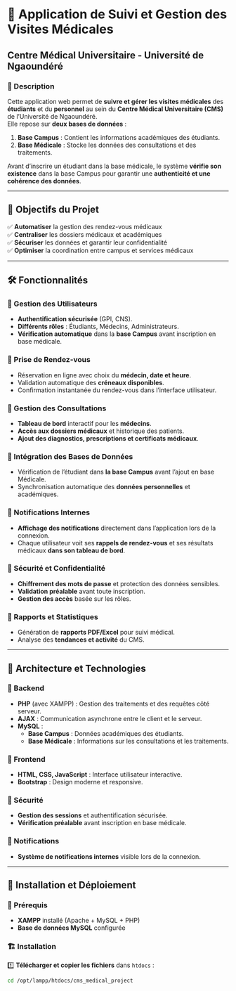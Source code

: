 # 🏥 Application de Suivi et Gestion des Visites Médicales  
## Centre Médical Universitaire - Université de Ngaoundéré  

### 📌 Description  
Cette application web permet de **suivre et gérer les visites médicales** des **étudiants** et du **personnel** au sein du **Centre Médical Universitaire (CMS)** de l’Université de Ngaoundéré.  
Elle repose sur **deux bases de données** :
1. **Base Campus** : Contient les informations académiques des étudiants.  
2. **Base Médicale** : Stocke les données des consultations et des traitements.  

Avant d’inscrire un étudiant dans la base médicale, le système **vérifie son existence** dans la base Campus pour garantir une **authenticité et une cohérence des données**.  

---

## 🎯 Objectifs du Projet  
✅ **Automatiser** la gestion des rendez-vous médicaux  
✅ **Centraliser** les dossiers médicaux et académiques  
✅ **Sécuriser** les données et garantir leur confidentialité  
✅ **Optimiser** la coordination entre campus et services médicaux  

---

## 🛠️ Fonctionnalités  

### 🔹 Gestion des Utilisateurs  
- **Authentification sécurisée** (GPI, CNS).  
- **Différents rôles** : Étudiants, Médecins, Administrateurs.  
- **Vérification automatique** dans la **base Campus** avant inscription en base médicale.  

### 🔹 Prise de Rendez-vous  
- Réservation en ligne avec choix du **médecin, date et heure**.  
- Validation automatique des **créneaux disponibles**.  
- Confirmation instantanée du rendez-vous dans l’interface utilisateur.  

### 🔹 Gestion des Consultations  
- **Tableau de bord** interactif pour les **médecins**.  
- **Accès aux dossiers médicaux** et historique des patients.  
- **Ajout des diagnostics, prescriptions et certificats médicaux**.  

### 🔹 Intégration des Bases de Données  
- Vérification de l’étudiant dans **la base Campus** avant l’ajout en base Médicale.  
- Synchronisation automatique des **données personnelles** et académiques.  

### 🔹 Notifications Internes  
- **Affichage des notifications** directement dans l’application lors de la connexion.  
- Chaque utilisateur voit ses **rappels de rendez-vous** et ses résultats médicaux **dans son tableau de bord**.  

### 🔹 Sécurité et Confidentialité  
- **Chiffrement des mots de passe** et protection des données sensibles.  
- **Validation préalable** avant toute inscription.  
- **Gestion des accès** basée sur les rôles.  

### 🔹 Rapports et Statistiques  
- Génération de **rapports PDF/Excel** pour suivi médical.  
- Analyse des **tendances et activité** du CMS.  

---

## 🚀 Architecture et Technologies  

### 🔹 Backend  
- **PHP** (avec XAMPP) : Gestion des traitements et des requêtes côté serveur.  
- **AJAX** : Communication asynchrone entre le client et le serveur.  
- **MySQL** :  
  - **Base Campus** : Données académiques des étudiants.  
  - **Base Médicale** : Informations sur les consultations et les traitements.  

### 🔹 Frontend  
- **HTML, CSS, JavaScript** : Interface utilisateur interactive.  
- **Bootstrap** : Design moderne et responsive.  

### 🔹 Sécurité  
- **Gestion des sessions** et authentification sécurisée.  
- **Vérification préalable** avant inscription en base médicale.  

### 🔹 Notifications  
- **Système de notifications internes** visible lors de la connexion.  

---

## 🔧 Installation et Déploiement  

### 💾 Prérequis  
- **XAMPP** installé (Apache + MySQL + PHP)  
- **Base de données MySQL** configurée  

### 🏗️ Installation  
1️⃣ **Télécharger et copier les fichiers** dans `htdocs` :  
```bash
cd /opt/lampp/htdocs/cms_medical_project
